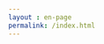 ```yaml
---
layout : en-page
permalink: /index.html
---
```


<script type="text/javascript">
  window.location.replace("/en/about/");
</script>
